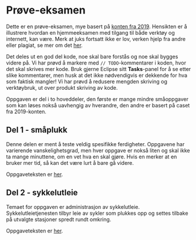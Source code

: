 # Prøve-eksamen

Dette er en prøve-eksamen, mye basert på [konten fra 2019](https://www.ntnu.no/wiki/display/tdt4100/Kont+2019). Hensikten er å illustrere hvordan en hjemmeeksamen med tilgang til både verktøy og internett, kan være. Merk at juks fortsatt ikke er lov, verken hjelp fra andre eller plagiat, se mer om det [her](https://innsida.ntnu.no/wiki/-/wiki/Norsk/Juks+p%C3%A5+eksamen).

Det deles ut en god del kode, noe skal bare forstås og noe skal bygges videre på. Vi har prøvd å markere med `// TODO`-kommentarer i koden, hvor det skal skrives mer kode. Bruk gjerne Eclipse sitt **Tasks**-panel for å se etter slike kommentarer, men husk at det ikke nødvendigvis er dekkende for hva som faktisk mangler! Vi har prøvd å redusere mengden skriving og verktøybruk, ut over produkt skriving av kode.

Oppgaven er del i to hoveddeler, den første er mange mindre småoppgaver som kan løses nokså uavhengig av hverandre, den andre er basert på caset fra 2019-konten.

## Del 1 - småplukk

Denne delen er ment å teste veldig spesifikke ferdigheter. Oppgavene har varierende vanskelighetsgrad, men hver oppgave er nokså liten og skal ikke ta mange minuttene, om en vet hva en skal gjøre. Hvis en merker at en bruker mer tid, så kan det være lurt å bare gå videre.

Oppgaveteksten er [her](src/stuff/stuff.md).

## Del 2 - sykkelutleie

Temaet for oppgaven er administrasjon av sykkelutleie. Sykkelutleietjenesten tilbyr leie av sykler som plukkes opp og settes tilbake på utvalgte stasjoner spredt rundt omkring.

Oppgaveteksten er [her](src/bike/bike-rental.md).
